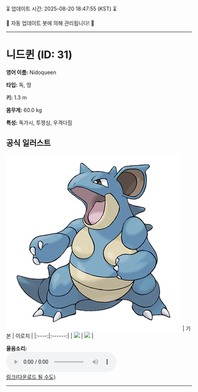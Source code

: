 
⏳ 업데이트 시간: 2025-08-20 18:47:55 (KST) ⏳

🤖 자동 업데이트 봇에 의해 관리됩니다! 🤖

---

# 니드퀸 (ID: 31)
**영어 이름:** Nidoqueen

**타입:** 독, 땅

**키:** 1.3 m

**몸무게:** 60.0 kg

**특성:** 독가시, 투쟁심, 우격다짐

## 공식 일러스트
![](https://raw.githubusercontent.com/PokeAPI/sprites/master/sprites/pokemon/other/official-artwork/31.png)
| 기본 | 이로치 |
|:----:|:------:|
| <img src="http://play.pokemonshowdown.com/sprites/ani/nidoqueen.gif" width="200"> | <img src="http://play.pokemonshowdown.com/sprites/ani-shiny/nidoqueen.gif" width="200"> |

**울음소리:**<br><audio controls src="https://raw.githubusercontent.com/PokeAPI/cries/main/cries/pokemon/latest/31.ogg"></audio><br> [링크(다운로드 될 수도)](https://raw.githubusercontent.com/PokeAPI/cries/main/cries/pokemon/latest/31.ogg)


---
